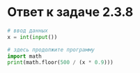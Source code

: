 # Ответ к задаче 2.3.8

```python
# ввод данных
x = int(input())

# здесь продолжите программу
import math
print(math.floor(500 / (x * 0.9)))
```
